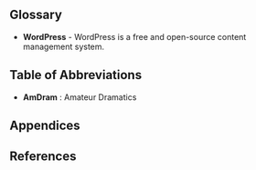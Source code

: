 ## Glossary
- **WordPress** - WordPress is a free and open-source content management system.

## Table of Abbreviations

- **AmDram** : Amateur Dramatics

## Appendices

## References